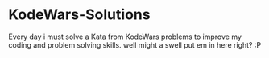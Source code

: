 # KodeWars-Solutions
Every day i must solve a Kata from KodeWars problems to improve my coding and problem solving skills. well might a swell put em in here right? :P
